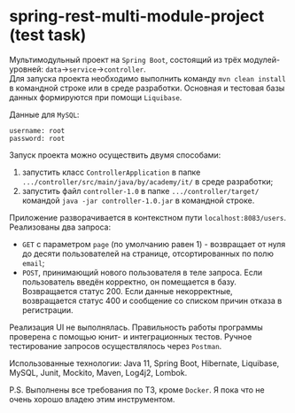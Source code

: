 # spring-rest-multi-module-project (test task)

Мультимодульный проект на `Spring Boot`, состоящий из трёх модулей-уровней: `data`->`service`->`controller`.  
Для запуска проекта необходимо выполнить команду `mvn clean install` в командной строке или в среде разработки.
Основная и тестовая базы данных формируются при помощи `Liquibase`.

Данные для `MySQL`:
```
username: root
password: root
```

Запуск проекта можно осуществить двумя способами:
1. запустить класс `ControllerApplication` в папке `.../controller/src/main/java/by/academy/it/` в среде разработки;
2. запустить файл `controller-1.0` в папке `.../controller/target/` командой `java -jar controller-1.0.jar`
в командной строке.

Приложение разворачивается в контекстном пути `localhost:8083/users`. Реализованы два запроса:
- `GET` с параметром `page` (по умолчанию равен 1) - возвращает от нуля до десяти пользователей на странице, 
отсортированных по полю `email`;
- `POST`, принимающий нового пользователя в теле запроса. Если пользователь введён корректно, он помещается в
базу. Возвращается статус 200. Если данные некорректные, возвращается статус 400 и сообщение со списком причин
отказа в регистрации.

Реализация UI не выполнялась. Правильность работы программы проверена с помощью юнит- и интеграционных тестов.
Ручное тестирование запросов осуществлялось через `Postman`.

Использованные технологии: Java 11, Spring Boot, Hibernate, Liquibase, MySQL, Junit, Mockito, Maven, Log4j2, Lombok.

P.S. Выполнены все требования по ТЗ, кроме `Docker`. Я пока что не очень хорошо владею этим инструментом.